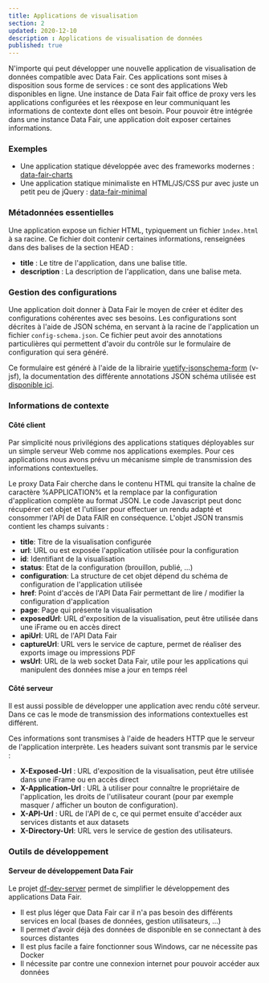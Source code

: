 ```yaml
---
title: Applications de visualisation
section: 2
updated: 2020-12-10
description : Applications de visualisation de données
published: true
---
```


N'importe qui peut développer une nouvelle application de visualisation de données compatible avec Data Fair. Ces applications sont mises à disposition sous forme de services : ce sont des applications Web disponibles en ligne. Une instance de Data Fair fait office de proxy vers les applications configurées et les réexpose en leur communiquant les informations de contexte dont elles ont besoin. Pour pouvoir être intégrée dans une instance Data Fair, une application doit exposer certaines informations.

### Exemples

  - Une application statique développée avec des frameworks modernes : [data-fair-charts](https://github.com/koumoul-dev/data-fair-charts)
  - Une application statique minimaliste en HTML/JS/CSS pur avec juste un petit peu de jQuery : [data-fair-minimal](https://github.com/koumoul-dev/data-fair-minimal)

### Métadonnées essentielles

Une application expose un fichier HTML, typiquement un fichier `ìndex.html` à sa racine. Ce fichier doit contenir certaines informations, renseignées dans des balises de la section HEAD :
 * **title** : Le titre de l'application, dans une balise title.
 * **description** : La description de l'application, dans une balise meta.

### Gestion des configurations

Une application doit donner à Data Fair le moyen de créer et éditer des configurations cohérentes avec ses besoins. Les configurations sont décrites à l'aide de JSON schéma, en servant à la racine de l'application un fichier `config-schema.json`. Ce fichier peut avoir des annotations particulières qui permettent d'avoir du contrôle sur le formulaire de configuration qui sera généré.

Ce formulaire est généré à l'aide de la librairie [vuetify-jsonschema-form](https://github.com/koumoul-dev/vuetify-jsonschema-form/) (v-jsf), la documentation des différente annotations JSON schéma utilisée est [disponible ici](https://koumoul-dev.github.io/vuetify-jsonschema-form/latest/).

### Informations de contexte

#### Côté client

Par simplicité nous privilégions des applications statiques déployables sur un simple serveur Web comme nos applications exemples. Pour ces applications nous avons prévu un mécanisme simple de transmission des informations contextuelles.

Le proxy Data Fair cherche dans le contenu HTML qui transite la chaîne de caractère %APPLICATION% et la remplace par la configuration d'application complète au format JSON. Le code Javascript peut donc récupérer cet objet et l'utiliser pour effectuer un rendu adapté et consommer l'API de Data FAIR en conséquence. L'objet JSON transmis contient les champs suivants :

 * **title**: Titre de la visualisation configurée
 * **url**: URL ou est exposée l'application utilisée pour la configuration
 * **id**: Identifiant de la visualisation
 * **status**: Etat de la configuration (brouillon, publié, ...)
 * **configuration**: La structure de cet objet dépend du schéma de configuration de l'application utilisée
 * **href**: Point d'accès de l'API Data Fair permettant de lire / modifier la configuration d'application
 * **page**: Page qui présente la visualisation
 * **exposedUrl**: URL d'exposition de la visualisation, peut être utilisée dans une iFrame ou en accès direct
 * **apiUrl**: URL de l'API Data Fair
 * **captureUrl**: URL vers le service de capture, permet de réaliser des exports image ou impressions PDF
 * **wsUrl**: URL de la web socket Data Fair, utile pour les applications qui manipulent des données mise a jour en temps réel

#### Côté serveur

Il est aussi possible de développer une application avec rendu côté serveur. Dans ce cas le mode de transmission des informations contextuelles est différent.

Ces informations sont transmises à l'aide de headers HTTP que le serveur de l'application interprète. Les headers suivant sont transmis par le service :
 * **X-Exposed-Url** : URL d'exposition de la visualisation, peut être utilisée dans une iFrame ou en accès direct
 * **X-Application-Url** : URL à utiliser pour connaître le propriétaire de l'application, les droits de l'utilisateur courant (pour par exemple masquer / afficher un bouton de configuration).
 * **X-API-Url** : URL de l'API de c, ce qui permet ensuite d'accéder aux services distants et aux datasets
 * **X-Directory-Url**: URL vers le service de gestion des utilisateurs.


### Outils de développement

#### Serveur de développement Data Fair

Le projet [df-dev-server](https://github.com/koumoul-dev/df-dev-server) permet de simplifier le développement des applications Data Fair.

 * Il est plus léger que Data Fair car il n'a pas besoin des différents services en local (bases de données, gestion utilisateurs, ...)
 * Il permet d'avoir déjà des données de disponible en se connectant à des sources distantes
 * Il est plus facile a faire fonctionner sous Windows, car ne nécessite pas Docker
 * Il nécessite par contre une connexion internet pour pouvoir accéder aux données

